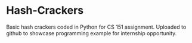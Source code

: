 # Hash-Crackers
Basic hash crackers coded in Python for CS 151 assignment. Uploaded to github to showcase programming example for internship opportunity.
